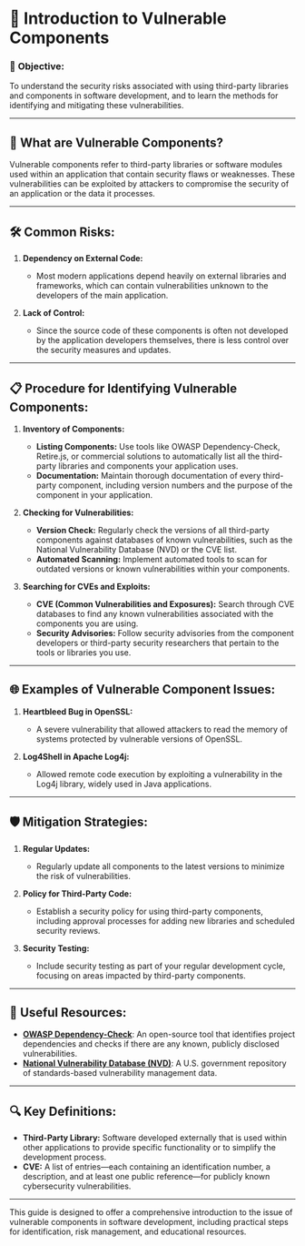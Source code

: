 
# 📘 **Introduction to Vulnerable Components**

### 🎯 **Objective:**

To understand the security risks associated with using third-party libraries and components in software development, and to learn the methods for identifying and mitigating these vulnerabilities.

---

## 🚀 **What are Vulnerable Components?**

Vulnerable components refer to third-party libraries or software modules used within an application that contain security flaws or weaknesses. These vulnerabilities can be exploited by attackers to compromise the security of an application or the data it processes.

---

## 🛠️ **Common Risks:**

1. **Dependency on External Code:**
   - Most modern applications depend heavily on external libraries and frameworks, which can contain vulnerabilities unknown to the developers of the main application.

2. **Lack of Control:**
   - Since the source code of these components is often not developed by the application developers themselves, there is less control over the security measures and updates.

---

## 📋 **Procedure for Identifying Vulnerable Components:**

1. **Inventory of Components:**
   - **Listing Components:** Use tools like OWASP Dependency-Check, Retire.js, or commercial solutions to automatically list all the third-party libraries and components your application uses.
   - **Documentation:** Maintain thorough documentation of every third-party component, including version numbers and the purpose of the component in your application.

2. **Checking for Vulnerabilities:**
   - **Version Check:** Regularly check the versions of all third-party components against databases of known vulnerabilities, such as the National Vulnerability Database (NVD) or the CVE list.
   - **Automated Scanning:** Implement automated tools to scan for outdated versions or known vulnerabilities within your components.

3. **Searching for CVEs and Exploits:**
   - **CVE (Common Vulnerabilities and Exposures):** Search through CVE databases to find any known vulnerabilities associated with the components you are using.
   - **Security Advisories:** Follow security advisories from the component developers or third-party security researchers that pertain to the tools or libraries you use.

---

## 🌐 **Examples of Vulnerable Component Issues:**

1. **Heartbleed Bug in OpenSSL:**
   - A severe vulnerability that allowed attackers to read the memory of systems protected by vulnerable versions of OpenSSL.

2. **Log4Shell in Apache Log4j:**
   - Allowed remote code execution by exploiting a vulnerability in the Log4j library, widely used in Java applications.

---

## 🛡️ **Mitigation Strategies:**

1. **Regular Updates:**
   - Regularly update all components to the latest versions to minimize the risk of vulnerabilities.

2. **Policy for Third-Party Code:**
   - Establish a security policy for using third-party components, including approval processes for adding new libraries and scheduled security reviews.

3. **Security Testing:**
   - Include security testing as part of your regular development cycle, focusing on areas impacted by third-party components.

---

## 📖 **Useful Resources:**

- [**OWASP Dependency-Check**](https://owasp.org/www-project-dependency-check/): An open-source tool that identifies project dependencies and checks if there are any known, publicly disclosed vulnerabilities.
- [**National Vulnerability Database (NVD)**](https://nvd.nist.gov/): A U.S. government repository of standards-based vulnerability management data.

---

## 🔍 **Key Definitions:**

- **Third-Party Library:** Software developed externally that is used within other applications to provide specific functionality or to simplify the development process.
- **CVE:** A list of entries—each containing an identification number, a description, and at least one public reference—for publicly known cybersecurity vulnerabilities.

---

This guide is designed to offer a comprehensive introduction to the issue of vulnerable components in software development, including practical steps for identification, risk management, and educational resources.
